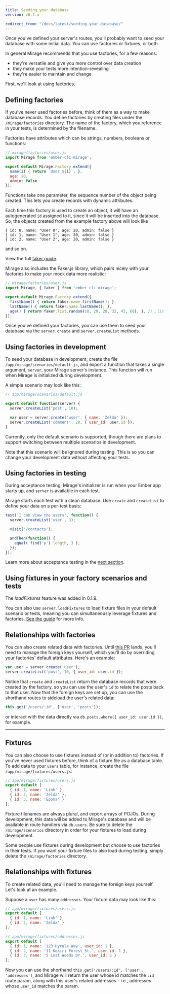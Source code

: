 ```yaml
---
title: Seeding your database
version: v0.1.x

redirect_from: "/docs/latest/seeding-your-database/"
---
```


Once you've defined your server's routes, you'll probably want to seed your database with some initial data. You can use factories or fixtures, or both.

In general Mirage recommends that you use factories, for a few reasons:

  - they're versatile and give you more control over data creation
  - they make your tests more intention-revealing
  - they're easier to maintain and change

First, we'll look at using factories.

## Defining factories

If you've never used factories before, think of them as a way to make database records. You define factories by creating files under the `/mirage/factories` directory. The name of the factory, which you reference in your tests, is determined by the filename.

Factories have attributes which can be strings, numbers, booleans or functions:

```js
// mirage/factories/user.js
import Mirage from 'ember-cli-mirage';

export default Mirage.Factory.extend({
  name(i) { return `User ${i}`; },
  age: 20,
  admin: false
});
```

Functions take one parameter, the sequence number of the object being created. This lets you create records with dynamic attributes.

Each time this factory is used to create an object, it will have an autogenerated `id` assigned to it, since it will be inserted into the database. So, the objects created from the example factory above will look like

    { id: 0, name: "User 0", age: 20, admin: false }
    { id: 1, name: "User 1", age: 20, admin: false }
    { id: 2, name: "User 2", age: 20, admin: false }

and so on.

<aside class='Docs-page__aside'>
  <p>View the full <a href="../factories#using-fakerjs">faker guide</a>.</p>
</aside>

Mirage also includes the Faker.js library, which pairs nicely with your factories to make your mock data more realistic:

```js
// mirage/factories/user.js
import Mirage, { faker } from 'ember-cli-mirage';

export default Mirage.Factory.extend({
  firstName() { return faker.name.firstName(); },
  lastName() { return faker.name.lastName(); },
  age() { return faker.list.random(18, 20, 28, 32, 45, 60); }, // .list method added by Mirage
});
```

Once you've defined your factories, you can use them to seed your database via the `server.create` and `server.createList` methods.

## Using factories in development

To seed your database in development, create the file `/app/mirage/scenarios/default.js`, and export a function that takes a single argument, `server`, your Mirage server's instance. This function will run when Mirage is initialized during development.

A simple scenario may look like this:

```js
// app/mirage/scenarios/default.js

export default function(server) {
  server.createList('post', 10);

  var user = server.create('user', { name: 'Zelda' });
  server.createList('comment', 20, { user_id: user.id });
}
```

Currently, only the default scenario is supported, though there are plans to support switching between multiple scenarios in development.

Note that this scenario will be ignored during testing. This is so you can change your development data without affecting your tests.

## Using factories in testing

During acceptance testing, Mirage's initializer is run when your Ember app starts up, and `server` is available in each test.

Mirage starts each test with a clean database. Use `create` and `createList` to define your data on a per-test basis:

```js
test('I can view the users', function() {
  server.createList('user', 3);

  visit('/contacts');

  andThen(function() {
    equal( find('p').length, 3 );
  });
});
```

Learn more about acceptance testing in the [next section](../acceptance-testing).

## Using fixtures in your factory scenarios and tests

<aside class='Docs-page__aside'>
  <p>The <em>loadFixtures</em> feature was added in 0.1.9.</p>
</aside>

You can also use `server.loadFixtures` to load fixture files in your default scenario or tests, meaning you can simultaneously leverage fixtures and factories. [See the guide](../server-configuration/#loadFixtures) for more info.

## Relationships with factories

You can also create related data with factories. Until [this PR](https://github.com/samselikoff/ember-cli-mirage/pull/82) lands, you'll need to manage the foreign keys yourself, which you'll do by overriding your factories' default attributes. Here's an example:

```js
var user = server.create('user');
server.createList('post', 10, { user_id: user.id });
```

Notice that `create` and `createList` return the database records that were created by the factory, so you can use the user's `id` to relate the posts back to that user. Now that the foreign keys are set up, you can use the shorthand routes to sideload the user's related data:

```js
this.get('/users/:id', ['user', 'posts']);
```

or interact with the data directly via `db.posts.where({ user_id: user.id })`, for example.

---


## Fixtures

You can also choose to use fixtures instead of (or in addition to) factories. If you've never used fixtures before, think of a fixture file as a database table. To add data to your `users` table, for instance, create the file `/app/mirage/fixtures/users.js`:

```js
// app/mirage/fixtures/users.js
export default [
  { id: 1, name: 'Link' },
  { id: 2, name: 'Zelda' },
  { id: 3, name: 'Epona' }
];
```

Fixture filenames are always plural, and export arrays of POJOs. During development, this data will be added to Mirage's database and will be available in route handlers via `db.users`. Be sure to delete the `/mirage/scenarios` directory in order for your fixtures to load during development.

Some people use fixtures during development but choose to use factories in their tests. If you want your fixture files to also load during testing, simply delete the `/mirage/factories` directory.

## Relationships with fixtures

To create related data, you'll need to manage the foreign keys yourself. Let's look at an example.

Suppose a `user` has many `addresses`. Your fixture data may look like this:

```js
// app/mirage/fixtures/users.js
export default [
  { id: 1, name: 'Link' },
  { id: 2, name: 'Zelda' }
];

// app/mirage/fixtures/addresses.js
export default [
  { id: 1, name: '123 Hyrule Way', user_id: 1 },
  { id: 2, name: '11 Kokiri Forest St.', user_id: 1 },
  { id: 3, name: '5 Lost Woods Dr.', user_id: 2 }
];
```

Now you can use the shorthand `this.get('/users/:id', ['user', 'addresses']`, and Mirage will return the user whose id matches the `:id` route param, along with this user's related addresses - i.e., addresses whose `user_id` matches the param.
